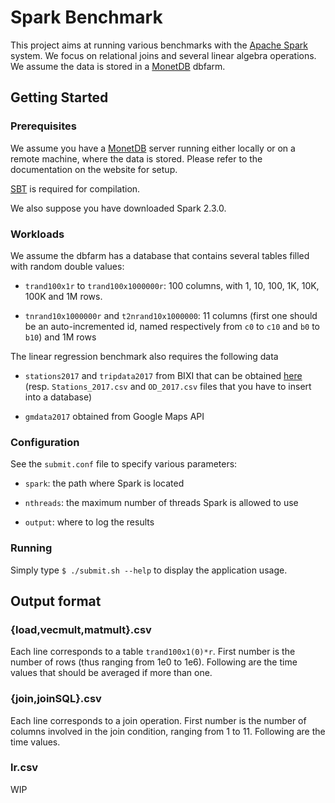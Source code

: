 # Spark Benchmark

This project aims at running various benchmarks with the [Apache Spark](https://spark.apache.org/) system.
We focus on relational joins and several linear algebra operations.
We assume the data is stored in a [MonetDB](https://www.monetdb.org/Home) dbfarm.

## Getting Started

### Prerequisites

We assume you have a [MonetDB](https://www.monetdb.org/Home) server running either locally or on a remote machine, where the data is stored.
Please refer to the documentation on the website for setup.

[SBT](https://www.scala-sbt.org/) is required for compilation.

We also suppose you have downloaded Spark 2.3.0.

### Workloads

We assume the dbfarm has a database that contains several tables filled with random double values:

* `trand100x1r` to `trand100x1000000r`: 100 columns, with 1, 10, 100, 1K, 10K, 100K and 1M rows.

* `tnrand10x1000000r` and `t2nrand10x1000000`: 11 columns (first one should be an auto-incremented id, named respectively from `c0` to `c10` and `b0` to `b10`) and 1M rows

The linear regression benchmark also requires the following data

* `stations2017` and `tripdata2017` from BIXI that can be obtained [here](https://www.kaggle.com/aubertsigouin/biximtl) (resp. `Stations_2017.csv` and `OD_2017.csv` files that you have to insert into a database)

* `gmdata2017` obtained from Google Maps API

### Configuration

See the `submit.conf` file to specify various parameters:

* `spark`: the path where Spark is located
  
* `nthreads`: the maximum number of threads Spark is allowed to use

* `output`: where to log the results

### Running

Simply type `$ ./submit.sh --help` to display the application usage.

## Output format

### {load,vecmult,matmult}.csv

Each line corresponds to a table `trand100x1(0)*r`.
First number is the number of rows (thus ranging from 1e0 to 1e6).
Following are the time values that should be averaged if more than one.

### {join,joinSQL}.csv

Each line corresponds to a join operation.
First number is the number of columns involved in the join condition, ranging from 1 to 11.
Following are the time values.

### lr.csv

WIP


